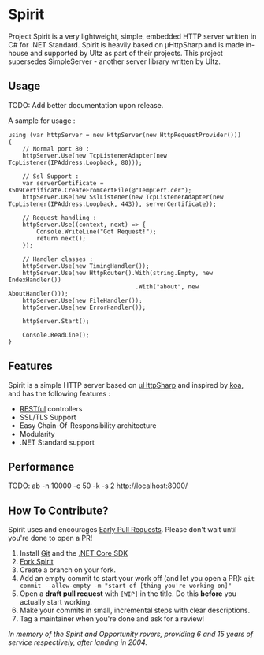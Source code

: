 ﻿# Spirit

Project Spirit is a very lightweight, simple, embedded HTTP server written in C# for .NET Standard. Spirit is heavily
based on µHttpSharp and is made in-house and supported by Ultz as part of their projects. This project supersedes
SimpleServer - another server library written by Ultz.

## Usage

TODO: Add better documentation upon release.

A sample for usage : 

	using (var httpServer = new HttpServer(new HttpRequestProvider()))
	{
		// Normal port 80 :
		httpServer.Use(new TcpListenerAdapter(new TcpListener(IPAddress.Loopback, 80)));
        
		// Ssl Support :
		var serverCertificate = X509Certificate.CreateFromCertFile(@"TempCert.cer");
		httpServer.Use(new SslListener(new TcpListenerAdapter(new TcpListener(IPAddress.Loopback, 443)), serverCertificate));

		// Request handling : 
		httpServer.Use((context, next) => {
			Console.WriteLine("Got Request!");
			return next();
		});

		// Handler classes : 
		httpServer.Use(new TimingHandler());
		httpServer.Use(new HttpRouter().With(string.Empty, new IndexHandler())
										.With("about", new AboutHandler()));
		httpServer.Use(new FileHandler());
		httpServer.Use(new ErrorHandler());
		
		httpServer.Start();
		
		Console.ReadLine();
	}
	

## Features

Spirit is a simple HTTP server based on [µHttpSharp](https://github.com/bonesoul/uhttpsharp) and inspired by
[koa](http://koajs.com), and has the following features :

* [RESTful](http://en.wikipedia.org/wiki/Representational_state_transfer) controllers
* SSL/TLS Support
* Easy Chain-Of-Responsibility architecture
* Modularity
* .NET Standard support

## Performance

TODO: ab -n 10000 -c 50 -k -s 2 http://localhost:8000/

## How To Contribute?


Spirit uses and encourages [Early Pull Requests](https://medium.com/practical-blend/pull-request-first-f6bb667a9b6). Please don't wait until you're done to open a PR!

1. Install [Git](https://git-scm.com/downloads) and the [.NET Core SDK](https://www.microsoft.com/net/download)
2. [Fork Spirit](https://github.com/Ultz/Spirit/fork)
3. Create a branch on your fork.
4. Add an empty commit to start your work off (and let you open a PR): `git commit --allow-empty -m "start of [thing you're working on]"`
5. Open a **draft pull request** with `[WIP]` in the title. Do this **before** you actually start working.
6. Make your commits in small, incremental steps with clear descriptions.
7. Tag a maintainer when you're done and ask for a review!

*In memory of the Spirit and Opportunity rovers, providing 6 and 15 years of service respectively, after landing in
2004.*

